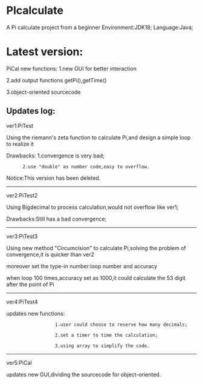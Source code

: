 # PIcalculate
A Pi calculate project from a beginner
Environment:JDK18;
Language:Java;

# Latest version:
PiCal 
new functions:
1.new GUI for better interaction

2.add output functions getPi(),getTime()


3.object-oriented sourcecode


Updates log:
--------------
ver1:PiTest

Using the riemann's zeta function to calculate Pi,and design a simple loop to realize it

Drawbacks:
          1.convergence is very bad;

          2.use "double" as number code,easy to overflow.
          
Notice:This version has been deleted.
          
--------------
ver2:PiTest2

Using Bigdecimal to process calculation,would not overflow like ver1;

Drawbacks:Still has a bad convergence;

--------------
ver3:PiTest3

Using new method "Circumcision" to calculate Pi,solving the problem of convergence,it is quicker than ver2

moreover set the type-in number:loop number and accuracy

when loop 100 times,accuracy set as 1000,it could calculate the 53 digit after the point of Pi

--------------
ver4:PiTest4

updates new functions:

                      1.user could choose to reserve how many decimals;
                      
                      2.set a timer to time the calculation;
                      
                      3.using array to simplify the code.
                      
--------------
ver5:PiCal

updates new GUI,dividing the sourcecode for object-oriented.
